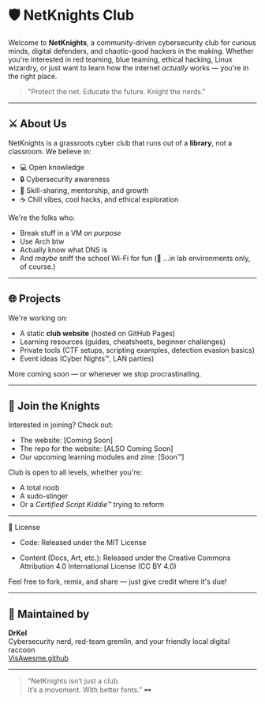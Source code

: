 # 🛡️ NetKnights Club

Welcome to **NetKnights**, a community-driven cybersecurity club for curious minds, digital defenders, and chaotic-good hackers in the making. Whether you're interested in red teaming, blue teaming, ethical hacking, Linux wizardry, or just want to learn how the internet *actually* works — you're in the right place.

> "Protect the net. Educate the future. Knight the nerds."

---

## ⚔️ About Us

NetKnights is a grassroots cyber club that runs out of a **library**, not a classroom. We believe in:
- 💻 Open knowledge
- 🔒 Cybersecurity awareness
- 🧠 Skill-sharing, mentorship, and growth
- ☕ Chill vibes, cool hacks, and ethical exploration

We're the folks who:
- Break stuff in a VM *on purpose*
- Use Arch btw
- Actually know what DNS is
- And *maybe* sniff the school Wi-Fi for fun (👀 ...in lab environments only, of course.)

---

## 🌐 Projects

We're working on:
- A static **club website** (hosted on GitHub Pages)
- Learning resources (guides, cheatsheets, beginner challenges)
- Private tools (CTF setups, scripting examples, detection evasion basics)
- Event ideas (Cyber Nights™, LAN parties)

More coming soon — or whenever we stop procrastinating.

---

## 🧠 Join the Knights

Interested in joining? Check out:
- The website: [Coming Soon]
- The repo for the website: [ALSO Coming Soon]
- Our upcoming learning modules and zine: [Soon™]

Club is open to all levels, whether you're:
- A total noob
- A sudo-slinger
- Or a *Certified Script Kiddie™* trying to reform

---

📜 License

- Code: Released under the MIT License

- Content (Docs, Art, etc.): Released under the Creative Commons Attribution 4.0 International License (CC BY 4.0)

Feel free to fork, remix, and share — just give credit where it's due!

---

## 🤖 Maintained by

**DrKel**  
Cybersecurity nerd, red-team gremlin, and your friendly local digital raccoon  
[VisAwesme.github](https://github.com/VisAwesme)

---
> “NetKnights isn’t just a club.  
> It’s a movement. With better fonts.” 🕶️

